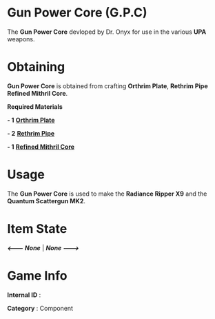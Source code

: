 # Gun Power Core (G.P.C)

The **Gun Power Core** devloped by Dr. Onyx for use in the various **UPA** weapons.

# Obtaining

**Gun Power Core** is obtained from crafting **Orthrim Plate**, **Rethrim Pipe** **Refined Mithril Core**.

**Required Materials**

**- 1** [**Orthrim Plate**](https://github.com/AlphaMC0/Lone-Martian/blob/main/Plates/Orthrim%20Plate.md)

**- 2** [**Rethrim Pipe**](https://github.com/AlphaMC0/Lone-Martian/blob/main/Pipes/Rethrim%20Pipe.md)

**- 1** [**Refined Mithril Core**](https://github.com/AlphaMC0/Lone-Martian/blob/main/Gems/Refined%20Mithril%20Core.md)

# Usage

The **Gun Power Core** is used to make the **Radiance Ripper X9** and the **Quantum Scattergun MK2**.

# Item State

***<--- None*** | ***None --->***

# Game Info

**Internal ID** : 

**Category** : Component
